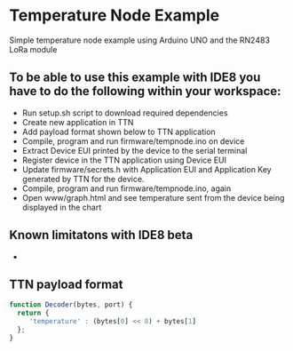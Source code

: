 # Temperature Node Example
Simple temperature node example using Arduino UNO and the RN2483 LoRa module


## To be able to use this example with IDE8 you have to do the following within your workspace:

- Run setup.sh script to download required dependencies
- Create new application in TTN
- Add payload format shown below to TTN application
- Compile, program and run firmware/tempnode.ino on device
- Extract Device EUI printed by the device to the serial terminal
- Register device in the TTN application using Device EUI
- Update firmware/secrets.h with Application EUI and Application Key generated by TTN for the device.
- Compile, program and run firmware/tempnode.ino, again
- Open www/graph.html and see temperature sent from the device being displayed in the chart


## Known limitatons with IDE8 beta

- 

## TTN payload format

```js
function Decoder(bytes, port) {
  return {
     'temperature' : (bytes[0] << 8) + bytes[1]
  };
}
```
